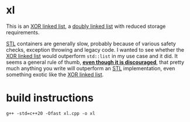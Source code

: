 # xl
This is an [XOR linked list](https://en.wikipedia.org/wiki/XOR_linked_list), a [doubly linked list](https://en.wikipedia.org/wiki/Doubly_linked_list) with reduced storage requirements.

[STL](https://en.wikipedia.org/wiki/Standard_Template_Library) containers are generally slow, probably because of various safety checks, exception throwing and legacy code. I wanted to see whether the [XOR linked list](https://en.wikipedia.org/wiki/XOR_linked_list) would outperform `std::list` in my use case and it did. It seems a general rule of thumb, [<ins>**even though it is discouraged**</ins>](https://stackoverflow.com/questions/6831231/should-programmers-use-stl-or-write-their-own-code), that pretty much anything you write will outperform an [STL](https://en.wikipedia.org/wiki/Standard_Template_Library) implementation, even something exotic like the [XOR linked list](https://en.wikipedia.org/wiki/XOR_linked_list).

# build instructions
    g++ -std=c++20 -Ofast xl.cpp -o xl
